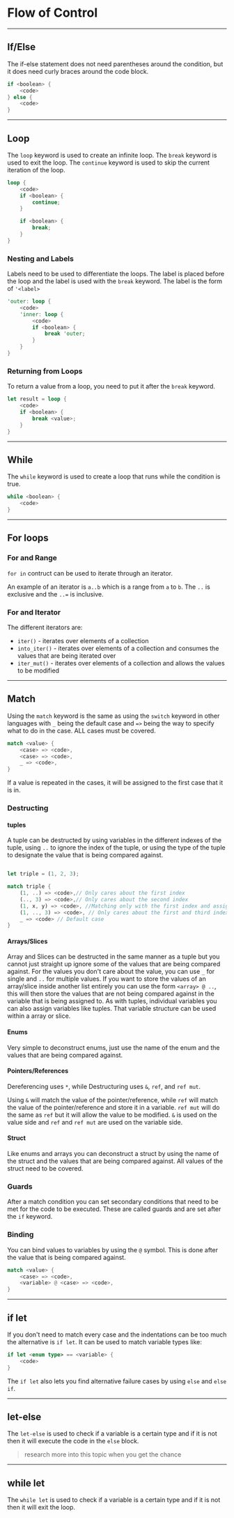 # Flow of Control

---

## If/Else

The if-else statement does not need parentheses around the condition, but it does need curly braces around the code block.

```rust
if <boolean> {
    <code>
} else {
    <code>
}

```

---

## Loop

The `loop` keyword is used to create an infinite loop. The `break` keyword is used to exit the loop. The `continue` keyword is used to skip the current iteration of the loop.

```rust
loop {
    <code>
    if <boolean> {
        continue;
    }

    if <boolean> {
        break;
    }
}
```

### Nesting and Labels

Labels need to be used to differentiate the loops. The label is placed before the loop and the label is used with the `break` keyword. The label is the form of `'<label>`

```rust
'outer: loop {
    <code>
    'inner: loop {
        <code>
        if <boolean> {
            break 'outer;
        }
    }
}
```

### Returning from Loops

To return a value from a loop, you need to put it after the `break` keyword.

```rust
let result = loop {
    <code>
    if <boolean> {
        break <value>;
    }
}
```

---

## While

The `while` keyword is used to create a loop that runs while the condition is true.

```rust
while <boolean> {
    <code>
}
```

---

## For loops

### For and Range

`for in` contruct can be used to iterate through an iterator.

An example of an iterator is `a..b` which is a range from `a` to `b`. The `..` is exclusive and the `..=` is inclusive.

### For and Iterator

The different iterators are:

- `iter()` - iterates over elements of a collection
- `into_iter()` - iterates over elements of a collection and consumes the values that are being iterated over
- `iter_mut()` - iterates over elements of a collection and allows the values to be modified

---

## Match

Using the `match` keyword is the same as using the `switch` keyword in other languages with `_` being the default case and `=>` being the way to specify what to do in the case. ALL cases must be covered.

```rust
match <value> {
    <case> => <code>,
    <case> => <code>,
    _ => <code>,
}
```

If a value is repeated in the cases, it will be assigned to the first case that it is in.

### Destructing

#### tuples

A tuple can be destructed by using variables in the different indexes of the tuple, using `..` to ignore the index of the tuple, or using the type of the tuple to designate the value that is being compared against.

```rust

let triple = (1, 2, 3);

match triple {
    (1, ..) => <code>,// Only cares about the first index
    (.., 3) => <code>,// Only cares about the second index
    (1, x, y) => <code>, //Matching only with the first index and assigning x and y are the second and third index
    (1, .., 3) => <code>, // Only cares about the first and third index
    _ => <code> // Default case
}
```

#### Arrays/Slices

Array and Slices can be destructed in the same manner as a tuple but you cannot just straight up ignore some of the values that are being compared against. For the values you don't care about the value, you can use `_` for single and  `..` for multiple values. If you want to store the values of an array/slice inside another list entirely you can use the form `<array> @ ..`, this will then store the values that are not being compared against in the variable that is being assigned to. As with tuples, individual variables you can also assign variables like tuples. That variable structure can be used within a array or slice.

#### Enums

Very simple to deconstruct enums, just use the name of the enum and the values that are being compared against.

#### Pointers/References

Dereferencing uses `*`, while Destructuring uses `&`, `ref`, and `ref mut`.  

Using `&` will match the value of the pointer/reference, while `ref` will match the value of the pointer/reference and store it in a variable. `ref mut` will do the same as `ref` but it will allow the value to be modified. `&` is used on the value side and `ref` and `ref mut` are used on the variable side.

#### Struct

Like enums and arrays you can deconstruct a struct by using the name of the struct and the values that are being compared against. All values of the struct need to be covered.

### Guards

After a match condition you can set secondary conditions that need to be met for the code to be executed. These are called guards and are set after the `if` keyword.

### Binding

You can bind values to variables by using the `@` symbol. This is done after the value that is being compared against.

```rust
match <value> {
    <case> => <code>,
    <variable> @ <case> => <code>,
}
```
---

## if let

If you don't need to match every case and the indentations can be too much the alternative is `if let`. It can be used to match variable types like:

```rust
if let <enum type> == <variable> {
    <code>
}
```

The `if let` also lets you find alternative failure cases by using `else` and `else if`.

---

## let-else

The `let-else` is used to check if a variable is a certain type and if it is not then it will execute the code in the `else` block.

> research more into this topic when you get the chance

---

## while let

The `while let` is used to check if a variable is a certain type and if it is not then it will exit the loop.
